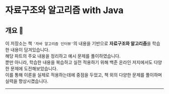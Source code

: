 # 자료구조와 알고리즘 with Java

## 개요 📄

이 저장소는 책 `'자바 알고리즘 인터뷰'`의 내용을 기반으로 **자료구조와 알고리즘**을 학습한 내용이 담겨있습니다. \
해당 파트의 주요 내용을 정리하고 예시 문제를 풀이하였습니다. \
뿐만 아니라, 학습한 내용을 복습하고 실전 적용하기 위해 백준 온라인 저지에서도 다양한 문제에 도전해보았습니다. \
이를 통해 이론을 실제로 적용하는데에 중점을 두었고, 책 외의 다양한 문제를 풀이하며 실력을 향상시켰습니다.

---

<!-- ## 세부 카테고리 🚥
1) DataStructure

2) Algorithm

3) BOJ -->
